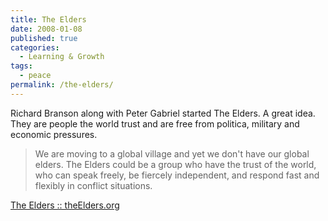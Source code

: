 ```yaml
---
title: The Elders
date: 2008-01-08
published: true
categories:
  - Learning & Growth
tags:
  - peace
permalink: /the-elders/
---
```

Richard Branson along with Peter Gabriel started The Elders.  A great idea.  They are people the world trust and are free from politica, military and economic pressures.

>We are moving to a global village and yet we don't have our global elders.  The Elders could be a group who have the trust of the world, who can speak freely, be fiercely independent,  and respond fast and flexibly in conflict situations.
<p><a href="http://www.theelders.org/" rel="nofollow">The Elders :: theElders.org</a></p>
